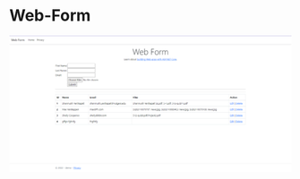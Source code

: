# Web-Form



![alt text](https://github.com/shanmukhaditya/Web-Form/blob/main/Content/ss.png?raw=true)
